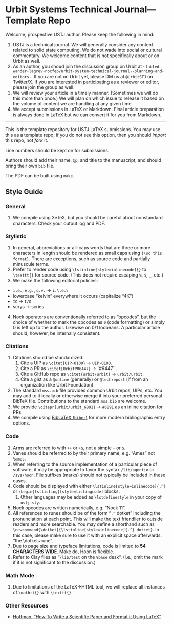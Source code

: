 # Urbit Systems Technical Journal—Template Repo

Welcome, prospective USTJ author.  Please keep the following in mind:

1. USTJ is a technical journal.  We will generally consider any content related to solid state computing.  We do not wade into social or cultural commentary.  We welcome content that is not specifically about or on Urbit as well.
2. As an author, you shoud join the discussion group on Urbit at `~fabled-wander-lagrev-nocfep/urbit-system-technical-journal--planning-and-editors-`.  If you are not on Urbit yet, please DM us at `@UrbitSTJ` on Twitter/X.  If you are interested in participating as a reviewer or editor, please join the group as well.
3. We will review your article in a timely manner.  (Sometimes we will do this more than once.)  We will plan on which issue to release it based on the volume of content we are handling at any given time.
4. We accept submissions in LaTeX or Markdown.  Final article preparation is always done in LaTeX but we can convert it for you from Markdown.

---

This is the template repository for USTJ LaTeX submissions.  You may use this as a template repo; if you do not see this option, then you should *import* this repo, not *fork* it.

Line numbers should be kept on for submissions.

Authors should add their name, `@p`, and title to the manuscript, and should bring their own `bib` file.

The PDF can be built using `make`.

##  Style Guide

### General

1. We compile using XeTeX, but you should be careful about nonstandard characters.  Check your output log and PDF.

### Stylistic

1. In general, abbreviations or all-caps words that are three or more characters in length should be rendered as small caps using `{\sc this format}`.  There are exceptions, such as source code and partially minuscule terms.
2. Prefer to render code using `\lstinline[style=inlinecode]{}` to `\texttt{}` for source code.  (This does not require escaping `%`, `$`, `_`, etc.)
3. We make the following editorial policies:
  - `i.e.`, `e.g.`, `q.v.` → `i.\,e.\ `
  - lowercase “kelvin” everywhere it occurs (capitalize “4K”)
  - `IO` → `I/O`
  - scrys → scries
4. Nock operators are conventionally referred to as “opcodes”, but the choice of whether to mark the opcodes as `0` (code formatting) or simply 0 is left up to the author.  Likewise on 0/1 loobeans.  A particular article should, however, be internally consistent.


### Citations

1. Citations should be standardized:
    1. Cite a UIP as `\citet{UIP-0100}` → `UIP-0100`.
    2. Cite a PR as `\citet[UrbitPR6447}` → `#6447``.
    3. Cite a GitHub repo as `\citet{urbit/urbit}` → `urbit/urbit`.
    4. Cite a gist as a `@online` (generally) or `@techreport` (if from an organization like Urbit Foundation).
2. The standard `mss.bib` file provides common Urbit repos, UIPs, etc.  You may add to it locally or otherwise merge it into your preferred personal BibTeX file.  Contributions to the standard `mss.bib` are welcome.
3. We provide `\citepr{urbit/urbit_6891}` → `#6891` as an inline citation for PRs.
4. We compile using [BibLaTeX (`biber`)](https://mirrors.rit.edu/CTAN/macros/latex/contrib/biblatex/doc/biblatex.pdf) for more modern bibliographic entry options.

### Code

1. Arms are referred to with `++` or `+$`, not a simple `+` or `$`.
2. Vanes should be referred to by their primary name, e.g. “Ames” not `%ames`.
3. When referring to the source implementation of a particular piece of software, it may be appropriate to favor the syntax `/lib/agentio` or `/sys/hoon`.  File suffixes (marks) should not typically be included in these cases.
4. Code should be displayed with either `\lstinline[style=inlinecode]{.^}` or `\begin{lstlisting}[style=listingcode]` blocks.
    1. Other languages may be added as `\lstdefinestyle` in your copy of `ustj.sty`.
5. Nock opcodes are written numerically, e.g. “Nock 11”.
6. All references to runes should be of the form “`.^` dotket” including the pronunciation at each point.  This will make the text friendlier to outside readers and more searchable.  You may define a shorthand such as `\newcommand{\dotket}{\lstinline[style=inlinecode]{.^} dotket}`.  In this case, please make sure to use it with an explicit space afterwards:  “the \dotket~rune”.
7. Due to page size and typeface limitations, code is limited to **54 CHARACTERS WIDE**.  Make do, Hoon is flexible.
8. Refer to Clay files as “`/lib/test` on the `%base` desk“.  (I.e., omit the mark if it is not significant to the discussion.)

### Math Mode

1. Due to limitations of the LaTeX→HTML tool, we will replace all instances of `\mathtt{}` with `\texttt{}`.

### Other Resources

- [Hoffman, “How To Write a Scientific Paper and Format it Using LaTeX”](https://hoffman.physics.harvard.edu/Hoffman-example-paper.pdf)

